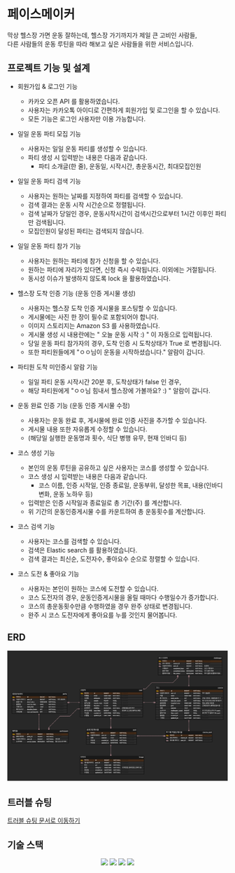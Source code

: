 # 페이스메이커

막상 헬스장 가면 운동 잘하는데, 헬스장 가기까지가 제일 큰 고비인 사람들,  
다른 사람들의 운동 루틴을 따라 해보고 싶은 사람들을 위한 서비스입니다.

## 프로젝트 기능 및 설계

- 회원가입 & 로그인 기능
    - 카카오 오픈 API 를 활용하였습니다.
    - 사용자는 카카오톡 아이디로 간편하게 회원가입 및 로그인을 할 수 있습니다.
    - 모든 기능은 로그인 사용자만 이용 가능합니다.

- 일일 운동 파티 모집 기능
    - 사용자는 일일 운동 파티를 생성할 수 있습니다.
    - 파티 생성 시 입력받는 내용은 다음과 같습니다.
        - 파티 소개글(한 줄), 운동일, 시작시간, 총운동시간, 최대모집인원

- 일일 운동 파티 검색 기능
    - 사용자는 원하는 날짜를 지정하여 파티를 검색할 수 있습니다.
    - 검색 결과는 운동 시작 시간순으로 정렬됩니다.
    - 검색 날짜가 당일인 경우, 운동시작시간이 검색시간으로부터 1시간 이후인 파티만 검색됩니다.
    - 모집인원이 달성된 파티는 검색되지 않습니다.

- 일일 운동 파티 참가 기능
    - 사용자는 원하는 파티에 참가 신청을 할 수 있습니다.
    - 원하는 파티에 자리가 있다면, 신청 즉시 수락됩니다. 이외에는 거절됩니다.
    - 동시성 이슈가 발생하지 않도록 lock 을 활용하였습니다.

- 헬스장 도착 인증 기능 (운동 인증 게시물 생성)
    - 사용자는 헬스장 도착 인증 게시물을 포스팅할 수 있습니다.
    - 게시물에는 사진 한 장이 필수로 포함되어야 합니다.
    - 이미지 스토리지는 Amazon S3 를 사용하였습니다.
    - 게시물 생성 시 내용란에는 " 오늘 운동 시작 :) " 이 자동으로 입력됩니다.
    - 당일 운동 파티 참가자의 경우, 도착 인증 시 도착상태가 True 로 변경됩니다.
    - 또한 파티원들에게 "ㅇㅇ님이 운동을 시작하셨습니다." 알람이 갑니다.

- 파티원 도착 미인증시 알람 기능
    - 일일 파티 운동 시작시간 20분 후, 도착상태가 false 인 경우,
    - 해당 파티원에게 "ㅇㅇ님 힘내서 헬스장에 가볼까요? :) " 알람이 갑니다.

- 운동 완료 인증 기능 (운동 인증 게시물 수정)
    - 사용자는 운동 완료 후, 게시물에 완료 인증 사진을 추가할 수 있습니다.
    - 게시물 내용 또한 자유롭게 수정할 수 있습니다.
    - (해당일 실행한 운동명과 횟수, 식단 병행 유무, 현재 인바디 등)

- 코스 생성 기능
    - 본인의 운동 루틴을 공유하고 싶은 사용자는 코스를 생성할 수 있습니다.
    - 코스 생성 시 입력받는 내용은 다음과 같습니다.
        - 코스 이름, 인증 시작일, 인증 종료일, 운동부위, 달성한 목표, 내용(인바디 변화, 운동 노하우 등)
    - 입력받은 인증 시작일과 종료일로 총 기간(주) 를 계산합니다.
    - 위 기간의 운동인증게시물 수를 카운트하여 총 운동횟수를 계산합니다.

- 코스 검색 기능
    - 사용자는 코스를 검색할 수 있습니다.
    - 검색은 Elastic search 를 활용하였습니다.
    - 검색 결과는 최신순, 도전자수, 좋아요수 순으로 정렬할 수 있습니다.

- 코스 도전 & 좋아요 기능
    - 사용자는 본인이 원하는 코스에 도전할 수 있습니다.
    - 코스 도전자의 경우, 운동인증게시물을 올릴 때마다 수행일수가 증가합니다.
    - 코스의 총운동횟수만큼 수행하였을 경우 완주 상태로 변경됩니다.
    - 완주 시 코스 도전자에게 좋아요를 누를 것인지 물어봅니다.

## ERD

![ERD](doc/img/ERD.PNG)

## 트러블 슈팅

[트러블 슈팅 문서로 이동하기](doc/TROUBLE_SHOOTING.md)

## 기술 스택

<div align="center">
  <img src="https://img.shields.io/badge/java-007396?style=for-the-badge&logo=java&logoColor=white"> 
  <img src="https://img.shields.io/badge/spring-6DB33F?style=for-the-badge&logo=spring&logoColor=white"> 
  <img src="https://img.shields.io/badge/mysql-4479A1?style=for-the-badge&logo=mysql&logoColor=white"> 
  <img src="https://img.shields.io/badge/git-F05032?style=for-the-badge&logo=git&logoColor=white">
</div>
